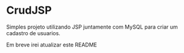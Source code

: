 # CrudJSP
Simples projeto utilizando JSP juntamente com MySQL para criar um cadastro de usuarios.


Em breve irei atualizar este README
